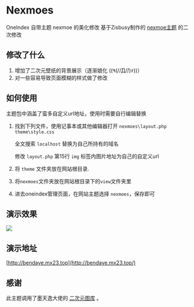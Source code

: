# Nexmoes
OneIndex 自带主题 nexmoe 的美化修改 基于Zisbusy制作的 [nexmoe主题](https://github.com/Zisbusy/OneIndex-theme) 的二次修改

## 修改了什么

1. 增加了二次元壁纸的背景展示（逐渐娘化 ((٩(//̀Д/́/)۶))）
2. 对一些容易导致页面模糊的样式做了修改

## 如何使用

主题包中涵盖了蛮多自定义url地址，使用时需要自行编辑替换

1. 找到下列文件，使用记事本或其他编辑器打开
    `nexmoes\layout.php`
    `theme\style.css`

    全文搜索 `localhost` 替换为自己所持有的域名

    修改 `layout.php` 第15行 `img` 标签内图片地址为自己的自定义url
    
2. 将 `theme` 文件夹放在网站根目录.
3. 将`nexmoes`文件夹放在网站根目录下的`view`文件夹里
4. 进去oneindex管理页面，在网站主题选择 `nexmoes`，保存即可

## 演示效果
![](https://s1.ax1x.com/2020/04/07/G2dci8.png)
## 演示地址
[http://bendaye.mx23.top](http://bendaye.mx23.top/)
## 感谢
此主题调用了墨天逸大佬的 [二次元图库](http://api.mtyqx.cn/) 。

